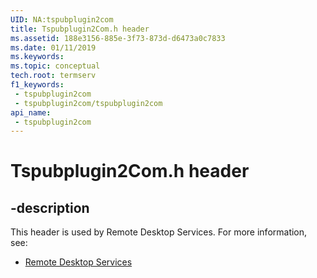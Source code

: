 ```yaml
---
UID: NA:tspubplugin2com
title: Tspubplugin2Com.h header
ms.assetid: 188e3156-885e-3f73-873d-d6473a0c7833
ms.date: 01/11/2019
ms.keywords: 
ms.topic: conceptual
tech.root: termserv
f1_keywords:
 - tspubplugin2com
 - tspubplugin2com/tspubplugin2com
api_name:
 - tspubplugin2com
---
```


# Tspubplugin2Com.h header


## -description

This header is used by Remote Desktop Services. For more information, see:

- [Remote Desktop Services](../_termserv/index.md)

